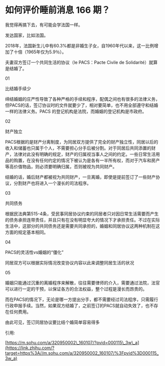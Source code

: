 # 如何评价睡前消息 166 期？

我觉得再搞下去，有可能会学法国一样。

发达国家，比如法国。

2018年，法国新生儿中有60.3%都是非婚生子女，自1960年代以来，这一比例增加了十倍（1965年仅为5.9％）。

夫妻双方签订一个共同生活的协议（le PACS：Pacte Civile de Solidarité）就算是结婚了。

01

比结婚手续少

缔结婚姻的庄严性导致了各种严格的手续和程序，配偶之间也有很多的法律义务，但PACS的话，签订协议时的文件就要少了，相对要简单，也不用全部遵守和结婚一样的法律义务。PACS 的登记机构是法院，而婚姻的登记机构是市政府。

  


02

财产独立

PACS根据的是财产分离制度，为同居双方提供了完全的财产独立性，同居以后的收入和储蓄也只属于个人，不需要担心分手后被分割。对于同居后共同添置的财产，法律对此没有明确的规定，财产的归属视当事人之间的约定。一些日常生活用品的购置，在没有任何约定的情况下被认为是各有一半所有权，而对于汽车和房产等高价值物品，则必须要明确归属，否则被视为共同财产。

  


结婚的话，婚后财产都被视为共同财产，一旦离婚，即使是提前签订了一些财产协议，分割财产也将进入一个漫长的司法程序。

  


03

共同债务

根据民法典第515-4条，受民事同居协议约束的同居者只对因日常生活需要而产生的债务承担连带责任，并且只有在没有明显夸大的情况下才承担责任。不过在实际生活中，这部分的共同债务还是需要共同承担的，婚姻和同居协议这两种机制在这方面的规定基本相同。

  


04

PACS的灵活性vs婚姻的“僵化”

同居双方可以根据实际情况改变协议内容以此来调整同居生活的状况

05

婚姻只能通过沉重的离婚程序来解散，往往需要律师的介入，需要通过法院，法官可以进行一定的干预，以保证各方的合法权益，整个过程是漫长而昂贵的。

而在PACS的情况下，无论是哪一方提出分手，都不需要经过司法程序，只需履行行政申报手续。当然，如果双方结婚了，之前签订的PACS就自动失效了，也不存在任何费用。

由此可见，签订同居协议要比结个婚简单容易得多

引用:

[https://m.sohu.com/a/320950002\_160107/?pvid=000115\_3w\_a](https://link.zhihu.com/?target=https%3A//m.sohu.com/a/320950002_160107/%3Fpvid%3D000115_3w_a)



